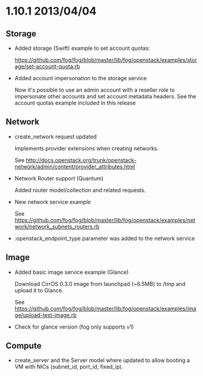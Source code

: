# 1.10.1 2013/04/04

## Storage

* Added storage (Swift) example to set account quotas:

  https://github.com/fog/fog/blob/master/lib/fog/openstack/examples/storage/set-account-quota.rb

* Added account impersonation to the storage service

  Now it's possible to use an admin account with a reseller
  role to impersonate other accounts and set account metadata
  headers. See the account quotas example included in this release

## Network

* create_network request updated

  Implements provider extensions when creating networks.

  See http://docs.openstack.org/trunk/openstack-network/admin/content/provider_attributes.html

* Network Router support (Quantum)

  Added router model/collection and related requests.

* New network service example

  See https://github.com/fog/fog/blob/master/lib/fog/openstack/examples/network/network_subnets_routers.rb

* :openstack_endpoint_type parameter was added to the network service

## Image

* Added basic image service example (Glance)

  Download CirrOS 0.3.0 image from launchpad (~6.5MB) to /tmp
  and upload it to Glance.

  See https://github.com/fog/fog/blob/master/lib/fog/openstack/examples/image/upload-test-image.rb

* Check for glance version (fog only supports v1)

## Compute

* create_server and the Server model where updated to allow booting a VM
  with NICs (subnet_id, port_id, fixed_ip).
